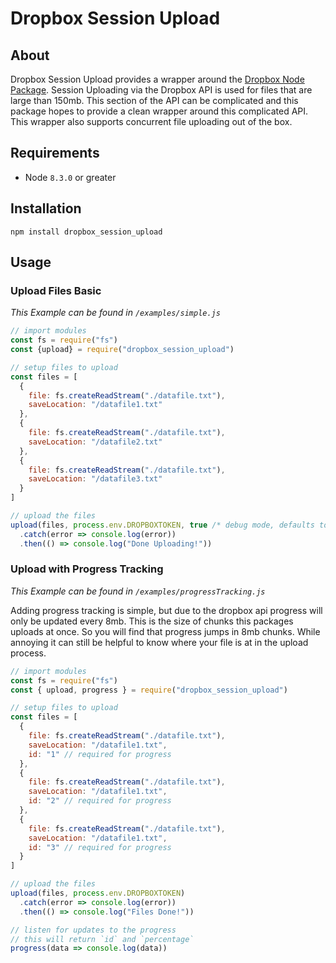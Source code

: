 # Dropbox Session Upload
## About
Dropbox Session Upload provides a wrapper around the [Dropbox Node Package](https://github.com/dropbox/dropbox-sdk-js). Session Uploading via the Dropbox
API is used for files that are large than 150mb. This section of the API can
be complicated and this package hopes to provide a clean wrapper around this
complicated API. This wrapper also supports concurrent file uploading out
of the box.
## Requirements
- Node `8.3.0` or greater

## Installation
`npm install dropbox_session_upload`

## Usage
### Upload Files Basic
_This Example can be found in `/examples/simple.js`_
```javascript
// import modules
const fs = require("fs")
const {upload} = require("dropbox_session_upload")

// setup files to upload
const files = [
  {
    file: fs.createReadStream("./datafile.txt"),
    saveLocation: "/datafile1.txt"
  },
  {
    file: fs.createReadStream("./datafile.txt"),
    saveLocation: "/datafile2.txt"
  },
  {
    file: fs.createReadStream("./datafile.txt"),
    saveLocation: "/datafile3.txt"
  }
]

// upload the files
upload(files, process.env.DROPBOXTOKEN, true /* debug mode, defaults to false */)
  .catch(error => console.log(error))
  .then(() => console.log("Done Uploading!"))
```

### Upload with Progress Tracking
_This Example can be found in `/examples/progressTracking.js`_

Adding progress tracking is simple, but due to the dropbox api progress will 
only be updated every 8mb. This is the size of chunks this packages uploads 
at once. So you will find that progress jumps in 8mb chunks. While annoying 
it can still be helpful to know where your file is at in the upload process.

```javascript
// import modules
const fs = require("fs")
const { upload, progress } = require("dropbox_session_upload")

// setup files to upload
const files = [
  {
    file: fs.createReadStream("./datafile.txt"),
    saveLocation: "/datafile1.txt",
    id: "1" // required for progress
  },
  {
    file: fs.createReadStream("./datafile.txt"),
    saveLocation: "/datafile1.txt",
    id: "2" // required for progress
  },
  {
    file: fs.createReadStream("./datafile.txt"),
    saveLocation: "/datafile1.txt",
    id: "3" // required for progress
  }
]

// upload the files
upload(files, process.env.DROPBOXTOKEN)
  .catch(error => console.log(error))
  .then(() => console.log("Files Done!"))

// listen for updates to the progress
// this will return `id` and `percentage`
progress(data => console.log(data))
```

